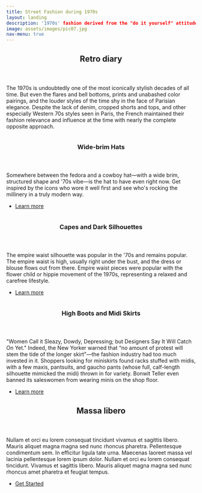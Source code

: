 ```yaml
---
title: Street Fashion during 1970s
layout: landing
description: '1970s' fashion derived from the "do it yourself" attitude of the hippie counter-culture '
image: assets/images/pic07.jpg
nav-menu: true
---
```


<!-- Main -->
<div id="main">

<!-- One -->
<section id="one">
	<div class="inner">
		<header class="major">
			<h2>Retro diary</h2>
		</header>
		<p>The 1970s is undoubtedly one of the most iconically stylish decades of all time. But even the flares and bell bottoms, prints and unabashed color pairings, and the louder styles of the time shy in the face of Parisian elegance. Despite the lack of denim, cropped shorts and tops, and other especially Western 70s styles seen in Paris, the French maintained their fashion relevance and influence at the time with nearly the complete opposite approach.</p>
	</div>
</section>

<!-- Two -->
<section id="two" class="spotlights">
	<section>
		<a href="generic.html" class="image">
			<img src="{% link assets/images/pic08.jpg %}" alt="" data-position="center center" />
		</a>
		<div class="content">
			<div class="inner">
				<header class="major">
					<h3>Wide-brim Hats</h3>
				</header>
				<p>Somewhere between the fedora and a cowboy hat—with a wide brim, structured shape and '70s vibe—is the hat to have even right now. Get inspired by the icons who wore it well first and see who's rocking the millinery in a truly modern way.</p>
				<ul class="actions">
					<li><a href="generic.html" class="button">Learn more</a></li>
				</ul>
			</div>
		</div>
	</section>
	<section>
		<a href="generic.html" class="image">
			<img src="{% link assets/images/pic09.jpg %}" alt="" data-position="top center" />
		</a>
		<div class="content">
			<div class="inner">
				<header class="major">
					<h3>Capes and Dark Silhouettes</h3>
				</header>
				<p>The empire waist silhouette was popular in the '70s and remains popular. The empire waist is high, usually right under the bust, and the dress or blouse flows out from there. Empire waist pieces were popular with the flower child or hippie movement of the 1970s, representing a relaxed and carefree lifestyle.</p>
				<ul class="actions">
					<li><a href="generic.html" class="button">Learn more</a></li>
				</ul>
			</div>
		</div>
	</section>
	<section>
		<a href="generic.html" class="image">
			<img src="{% link assets/images/pic10.jpg %}" alt="" data-position="25% 25%" />
		</a>
		<div class="content">
			<div class="inner">
				<header class="major">
					<h3>High Boots and Midi Skirts</h3>
				</header>
				<p>"Women Call it Sleazy, Dowdy, Depressing; but Designers Say It Will Catch On Yet." Indeed, the New Yorker warned that “no amount of protest will stem the tide of the longer skirt”—the fashion industry had too much invested in it. Shoppers looking for miniskirts found racks stuffed with midis, with a few maxis, pantsuits, and gaucho pants (whose full, calf-length silhouette mimicked the midi) thrown in for variety. Bonwit Teller even banned its saleswomen from wearing minis on the shop floor.</p>
				<ul class="actions">
					<li><a href="generic.html" class="button">Learn more</a></li>
				</ul>
			</div>
		</div>
	</section>
</section>

<!-- Three -->
<section id="three">
	<div class="inner">
		<header class="major">
			<h2>Massa libero</h2>
		</header>
		<p>Nullam et orci eu lorem consequat tincidunt vivamus et sagittis libero. Mauris aliquet magna magna sed nunc rhoncus pharetra. Pellentesque condimentum sem. In efficitur ligula tate urna. Maecenas laoreet massa vel lacinia pellentesque lorem ipsum dolor. Nullam et orci eu lorem consequat tincidunt. Vivamus et sagittis libero. Mauris aliquet magna magna sed nunc rhoncus amet pharetra et feugiat tempus.</p>
		<ul class="actions">
			<li><a href="generic.html" class="button next">Get Started</a></li>
		</ul>
	</div>
</section>

</div>
